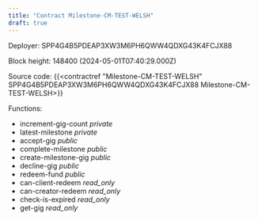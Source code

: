 ```yaml
---
title: "Contract Milestone-CM-TEST-WELSH"
draft: true
---
```

Deployer: SPP4G4B5PDEAP3XW3M6PH6QWW4QDXG43K4FCJX88


 



Block height: 148400 (2024-05-01T07:40:29.000Z)

Source code: {{<contractref "Milestone-CM-TEST-WELSH" SPP4G4B5PDEAP3XW3M6PH6QWW4QDXG43K4FCJX88 Milestone-CM-TEST-WELSH>}}

Functions:

* increment-gig-count _private_
* latest-milestone _private_
* accept-gig _public_
* complete-milestone _public_
* create-milestone-gig _public_
* decline-gig _public_
* redeem-fund _public_
* can-client-redeem _read_only_
* can-creator-redeem _read_only_
* check-is-expired _read_only_
* get-gig _read_only_
